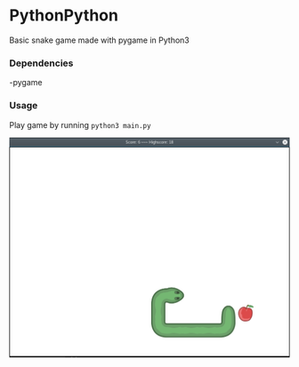 # PythonPython
Basic snake game made with pygame in Python3

### Dependencies
-pygame

### Usage
Play game by running `python3 main.py`

![demo](demo.png)
